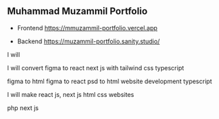 
## Muhammad Muzammil Portfolio

- Frontend
https://mmuzammil-portfolio.vercel.app 

- Backend
https://muzammil-portfolio.sanity.studio/



I will 









I will convert figma to react next js with tailwind css typescript

figma to html
figma to react
psd to html
website development
typescript

I will make react js, next js html css websites

php
next js